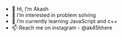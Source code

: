 - 👋 Hi, I’m Akash
- 👀 I’m interested in problem solving
- 🌱 I’m currently learning JavaScript and c++
- 📫 Reach me on instagram - @ak45hhere

<!---
a5h101/a5h101 is a ✨ special ✨ repository because its `README.md` (this file) appears on your GitHub profile.
You can click the Preview link to take a look at your changes.
--->
